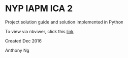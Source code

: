 # NYP IAPM ICA 2 
Project solution guide and solution implemented in Python

To view via nbviwer, click this [link](http://nbviewer.jupyter.org/github/anthonyng2/NYP_IAPM/blob/master/IAPM%202016%20ICA%202%20Key%20Solution.ipynb?flush_cache=true)


Created Dec 2016

Anthony Ng
